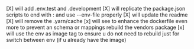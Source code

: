 [X] will add .env.test and .development
[X] will replicate the package.json scripts to end with :<env> and use --env-file properly
[X] will update the readme
[X] will remove the .yarn/cache
[x] will see to enhance the dockerfile even more to prevent an schema or mappings rebuild the vendors package
[x] will use the env as image tag to ensure u do not need to rebuild just for switch between env (if u already have the image)
